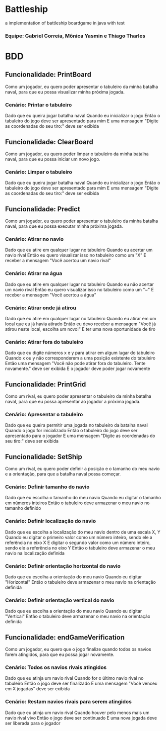 # Battleship
a implementation of battleship boardgame in java with test
### Equipe: Gabriel Correia, Mônica Yasmin e Thiago Tharles

# BDD 
## Funcionalidade: PrintBoard

Como um jogador, eu quero poder apresentar o tabuleiro da minha batalha naval, para que eu possa visualizar minha próxima jogada.

### Cenário: Printar o tabuleiro

Dado que eu queira jogar batalha naval
Quando eu inicializar o jogo
Então o tabuleiro do jogo deve ser apresentado para mim
E uma mensagem "Digite as coordenadas do seu tiro:" deve ser exibida

## Funcionalidade: ClearBoard

Como um jogador, eu quero poder limpar o tabuleiro da minha batalha naval, para que eu possa iniciar um novo jogo.

### Cenário: Limpar o tabuleiro

Dado que eu queira jogar batalha naval
Quando eu inicializar o jogo
Então o tabuleiro do jogo deve ser apresentado para mim
E uma mensagem "Digite as coordenadas do seu tiro:" deve ser exibida

## Funcionalidade: Predict

Como um jogador, eu quero poder apresentar o tabuleiro da minha batalha naval, para que eu possa executar minha próxima jogada.

### Cenário: Atirar no navio

Dado que eu atire em qualquer lugar no tabuleiro
Quando eu acertar um navio rival
Então eu quero visualizar isso no tabuleiro como um "X"
E receber a mensagem "Você acertou um navio rival"

### Cenário: Atirar na água

Dado que eu atire em qualquer lugar no tabuleiro
Quando eu não acertar um navio rival
Então eu quero visualizar isso no tabuleiro como um "~"
E receber a mensagem "Você acertou a água"

### Cenário: Atirar onde já atirou

Dado que eu atire em qualquer lugar no tabuleiro
Quando eu atirar em um local que eu já havia atirado
Então eu devo receber a mensagem "Você já atirou neste local, escolha um novo!"
E ter uma nova oportunidade de tiro

### Cenário: Atirar fora do tabuleiro

Dado que eu digite números x e y para atirar em algum lugar do tabuleiro
Quando x ou y não corresponderem a uma posição existente do tabuleiro
Então uma mensagem "Você não pode atirar fora do tabuleiro. Tente novamente." deve ser exibida
E o jogador deve poder jogar novamente

## Funcionalidade: PrintGrid

Como um rival, eu quero poder apresentar o tabuleiro da minha batalha naval, para que eu possa apresentar ao jogador a próxima jogada.

### Cenário: Apresentar o tabuleiro

Dado que eu queira permitir uma jogada no tabuleiro da batalha naval
Quando o jogo for inicializado
Então o tabuleiro do jogo deve ser apresentado para o jogador
E uma mensagem "Digite as coordenadas do seu tiro:" deve ser exibida

## Funcionalidade: SetShip

Como um rival, eu quero poder definir a posição e o tamanho do meu navio e a orientação, para que a batalha naval possa começar.

### Cenário: Definir tamanho do navio

Dado que eu escolha o tamanho do meu navio
Quando eu digitar o tamanho em números inteiros
Então o tabuleiro deve armazenar o meu navio no tamanho definido

### Cenário: Definir localização do navio

Dado que eu escolha a localização do meu navio dentro de uma escala X, Y
Quando eu digitar o primeiro valor como um número inteiro, sendo ele a referência no eixo X
E digitar o segundo valor como um número inteiro, sendo ele a referência no eixo Y
Então o tabuleiro deve armazenar o meu navio na localização definida

### Cenário: Definir orientação horizontal do navio

Dado que eu escolha a orientação do meu navio
Quando eu digitar "Horizontal"
Então o tabuleiro deve armazenar o meu navio na orientação definida

### Cenário: Definir orientação vertical do navio

Dado que eu escolha a orientação do meu navio
Quando eu digitar "Vertical"
Então o tabuleiro deve armazenar o meu navio na orientação definida

## Funcionalidade: endGameVerification

Como um jogador, eu quero que o jogo finalize quando todos os navios forem atingidos, para que eu possa jogar novamente.

### Cenário: Todos os navios rivais atingidos

Dado que eu atinja um navio rival
Quando for o último navio rival no tabuleiro
Então o jogo deve ser finalizado
E uma mensagem "Você venceu em X jogadas" deve ser exibida

### Cenário: Restam navios rivais para serem atingidos

Dado que eu atinja um navio rival
Quando houver pelo menos mais um navio rival vivo
Então o jogo deve ser continuado
E uma nova jogada deve ser liberada para o jogador

